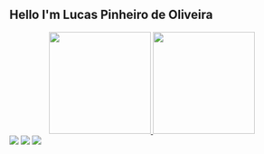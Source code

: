 ## Hello I'm Lucas Pinheiro de Oliveira
<div align="center">
  <a href="https://github.com/LucasOliveiraaq">
  <img height="180em" src="https://github-readme-stats.vercel.app/api?username=LucasOliveiraaq&show_icons=true&theme=apprentice&include_all_commits=true&count_private=true"/>
  <img height="180em" src="https://github-readme-stats.vercel.app/api/top-langs/?username=LucasOliveiraaq&layout=compact&langs_count=7&theme=apprentice"/>
</div>  
<div>
  <a href="https://www.instagram.com/lucas_oliveiraaq" target="_blank"><img src="https://img.shields.io/badge/-Instagram-%23E4405F?style=for-the-badge&logo=instagram&logoColor=white" target="_blank"></a>
 <a href = "mailto:lucasp.oliveira122@gmail.com"><img src="https://img.shields.io/badge/-Gmail-%23333?style=for-the-badge&logo=gmail&logoColor=white" target="_blank"></a>
  <a href="https://github.com/LucasOliveiraaq" target="_blank"><img src="https://img.shields.io/badge/GitHub-100000?style=for-the-badge&logo=github&logoColor=white" target="_blank"></a>
</div>
    
